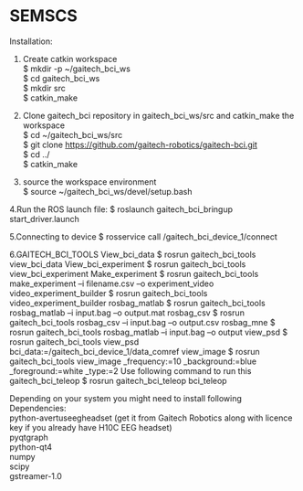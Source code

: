 # SEMSCS
Installation:  
1. Create catkin workspace  
$ mkdir -p ~/gaitech_bci_ws  
$ cd gaitech_bci_ws  
$ mkdir src  
$ catkin_make  

2. Clone gaitech_bci repository in gaitech_bci_ws/src and catkin_make the workspace  
$ cd ~/gaitech_bci_ws/src  
$ git clone https://github.com/gaitech-robotics/gaitech-bci.git  
$ cd ../  
$ catkin_make  

3. source the workspace environment  
$ source ~/gaitech_bci_ws/devel/setup.bash

4.Run the ROS launch file:
$ roslaunch gaitech_bci_bringup start_driver.launch

5.Connecting to device
$ rosservice call /gaitech_bci_device_1/connect


6.GAITECH_BCI_TOOLS
View_bci_data
$ rosrun gaitech_bci_tools view_bci_data
View_bci_experiment
$ rosrun gaitech_bci_tools view_bci_experiment
Make_experiment
$ rosrun gaitech_bci_tools make_experiment –i filename.csv –o experiment_video
video_experiment_builder
$ rosrun gaitech_bci_tools video_experiment_builder
rosbag_matlab
$ rosrun gaitech_bci_tools rosbag_matlab –i input.bag –o output.mat
rosbag_csv
$ rosrun gaitech_bci_tools rosbag_csv –i input.bag –o output.csv
rosbag_mne
$ rosrun gaitech_bci_tools rosbag_matlab –i input.bag –o output
view_psd
$ rosrun gaitech_bci_tools view_psd bci_data:=/gaitech_bci_device_1/data_comref
view_image
$ rosrun gaitech_bci_tools view_image _frequency:=10 _background:=blue
_foreground:=white _type:=2
Use following command to run this gaitech_bci_teleop
$ rosrun gaitech_bci_teleop bci_teleop



Depending on your system you might need to install following Dependencies:  
python-avertuseegheadset (get it from Gaitech Robotics along with licence key if you already have H10C EEG headset)    
pyqtgraph  
python-qt4  
numpy  
scipy  
gstreamer-1.0  



